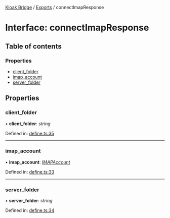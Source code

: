 [Kloak Bridge](../README.md) / [Exports](../modules.md) / connectImapResponse

# Interface: connectImapResponse

## Table of contents

### Properties

- [client\_folder](connectimapresponse.md#client_folder)
- [imap\_account](connectimapresponse.md#imap_account)
- [server\_folder](connectimapresponse.md#server_folder)

## Properties

### client\_folder

• **client\_folder**: *string*

Defined in: [define.ts:35](https://github.com/CoNET-project/kloak-bridge/blob/94a2fac/src/define.ts#L35)

___

### imap\_account

• **imap\_account**: [*IMAPAccount*](imapaccount.md)

Defined in: [define.ts:33](https://github.com/CoNET-project/kloak-bridge/blob/94a2fac/src/define.ts#L33)

___

### server\_folder

• **server\_folder**: *string*

Defined in: [define.ts:34](https://github.com/CoNET-project/kloak-bridge/blob/94a2fac/src/define.ts#L34)
